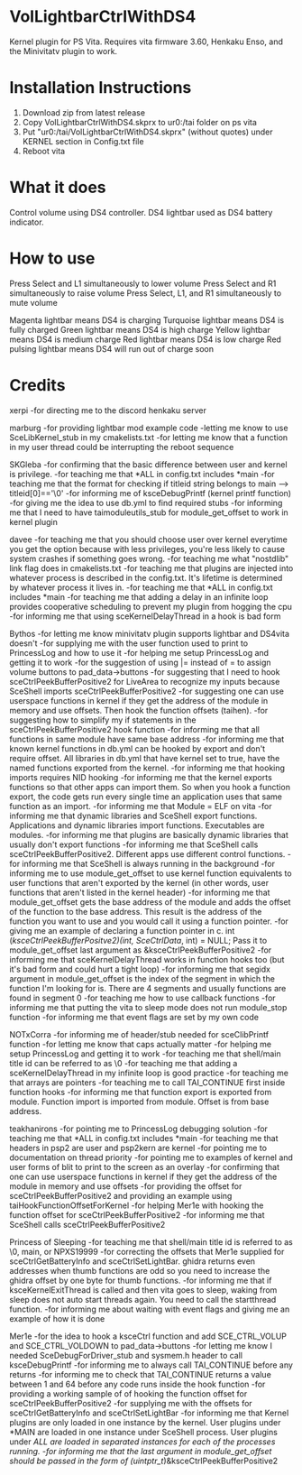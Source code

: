 # VolLightbarCtrlWithDS4
Kernel plugin for PS Vita.  Requires vita firmware 3.60, Henkaku Enso, and the Minivitatv plugin to work.

# Installation Instructions
1) Download zip from latest release
2) Copy VolLightbarCtrlWithDS4.skprx to ur0:/tai folder on ps vita
3) Put "ur0:/tai/VolLightbarCtrlWithDS4.skprx" (without quotes) under KERNEL section in Config.txt file
4) Reboot vita

# What it does
Control volume using DS4 controller.  DS4 lightbar used as DS4 battery indicator.

# How to use
Press Select and L1 simultaneously to lower volume
Press Select and R1 simultaneously to raise volume
Press Select, L1, and R1 simultaneously to mute volume

Magenta lightbar means DS4 is charging
Turquoise lightbar means DS4 is fully charged
Green lightbar means DS4 is high charge
Yellow lightbar means DS4 is medium charge
Red lightbar means DS4 is low charge
Red pulsing lightbar means DS4 will run out of charge soon

# Credits
xerpi
-for directing me to the discord henkaku server

marburg
-for providing lightbar mod example code
-letting me know to use SceLibKernel_stub in my cmakelists.txt
-for letting me know that a function in my user thread could be interrupting the reboot sequence

SKGleba
-for confirming that the basic difference between user and kernel is privilege.
-for teaching me that *ALL in config.txt includes *main
-for teaching me that the format for checking if titleid string belongs to main --> titleid[0]=='\0'
-for informing me of ksceDebugPrintf (kernel printf function)
-for giving me the idea to use db.yml to find required stubs
-for informing me that I need to have taimoduleutils_stub for module_get_offset to work in kernel plugin

davee
-for teaching me that you should choose user over kernel everytime you get the option because with less privileges, you're less likely to cause system crashes if something goes wrong.
-for teaching me what "nostdlib" link flag does in cmakelists.txt
-for teaching me that plugins are injected into whatever process is described in the config.txt.  It's lifetime is determined by whatever process it lives in.
-for teaching me that *ALL in config.txt includes *main
-for teaching me that adding a delay in an infinite loop provides cooperative scheduling to prevent my plugin from hogging the cpu
-for informing me that using sceKernelDelayThread in a hook is bad form

Bythos
-for letting me know minivitatv plugin supports lightbar and DS4vita doesn't
-for supplying me with the user function used to print to PrincessLog and how to use it
-for helping me setup PrincessLog and getting it to work
-for the suggestion of using |= instead of = to assign volume buttons to pad_data->buttons
-for suggesting that I need to hook sceCtrlPeekBufferPositive2 for LiveArea to recognize my inputs because SceShell imports sceCtrlPeekBufferPositive2
-for suggesting one can use userspace functions in kernel if they get the address of the module in memory and use offsets.  Then hook the function offsets (taihen).
-for suggesting how to simplify my if statements in the sceCtrlPeekBufferPositive2 hook function
-for informing me that all functions in same module have same base address
-for informing me that known kernel functions in db.yml can be hooked by export and don't require offset.  All libraries in db.yml that have kernel set to true, have the named functions exported from the kernel.
-for informing me that hooking imports requires NID hooking
-for informing me that the kernel exports functions so that other apps can import them.  So when you hook a function export, the code gets run every single time an application uses that same function as an import.
-for informing me that Module = ELF on vita
-for informing me that dynamic libraries and SceShell export functions.  Applications and dynamic libraries import functions.  Executables are modules.
-for informing me that plugins are basically dynamic libraries that usually don't export functions
-for informing me that SceShell calls sceCtrlPeekBufferPositive2.  Different apps use different control functions.
-for informing me that SceShell is always running in the background
-for informing me to use module_get_offset to use kernel function equivalents to user functions that aren't exported by the kernel (in other words, user functions that aren't listed in the kernel header)
-for informing me that module_get_offset gets the base address of the module and adds the offset of the function to the base address.  This result is the address of the function you want to use and you would call it using a function pointer.
-for giving me an example of declaring a function pointer in c. int (*ksceCtrlPeekBufferPositve2)(int, SceCtrlData*, int) = NULL; Pass it to module_get_offset last argument as &ksceCtrlPeekBufferPositive2
-for informing me that sceKernelDelayThread works in function hooks too (but it's bad form and could hurt a tight loop)
-for informing me that segidx argument in module_get_offset is the index of the segment in which the function I'm looking for is.  There are 4 segments and usually functions are found in segment 0
-for teaching me how to use callback functions
-for informing me that putting the vita to sleep mode does not run module_stop function
-for informing me that event flags are set by my own code

NOTxCorra
-for informing me of header/stub needed for sceClibPrintf function
-for letting me know that caps actually matter
-for helping me setup PrincessLog and getting it to work
-for teaching me that shell/main title id can be referred to as \0
-for teaching me that adding a sceKernelDelayThread in my infinite loop is good practice
-for teaching me that arrays are pointers
-for teaching me to call TAI_CONTINUE first inside function hooks
-for informing me that function export is exported from module.  Function import is imported from module.  Offset is from base address.

teakhanirons
-for pointing me to PrincessLog debugging solution
-for teaching me that *ALL in config.txt includes *main
-for teaching me that headers in psp2 are user and psp2kern are kernel
-for pointing me to documentation on thread priority
-for pointing me to examples of kernel and user forms of blit to print to the screen as an overlay
-for confirming that one can use userspace functions in kernel if they get the address of the module in memory and use offsets
-for providing the offset for sceCtrlPeekBufferPositive2 and providing an example using taiHookFunctionOffsetForKernel
-for helping Mer1e with hooking the function offset for sceCtrlPeekBufferPositive2
-for informing me that SceShell calls sceCtrlPeekBufferPositive2

Princess of Sleeping
-for teaching me that shell/main title id is referred to as \0, main, or NPXS19999
-for correcting the offsets that Mer1e supplied for sceCtrlGetBatteryInfo and sceCtrlSetLightBar.  ghidra returns even addresses when thumb functions are odd so you need to increase the ghidra offset by one byte for thumb functions.
-for informing me that if ksceKernelExitThread is called and then vita goes to sleep, waking from sleep does not auto start threads again.  You need to call the startthread function.
-for informing me about waiting with event flags and giving me an example of how it is done

Mer1e
-for the idea to hook a ksceCtrl function and add SCE_CTRL_VOLUP and SCE_CTRL_VOLDOWN to pad_data->buttons
-for letting me know I needed SceDebugForDriver_stub and sysmem.h header to call ksceDebugPrintf
-for informing me to always call TAI_CONTINUE before any returns
-for informing me to check that TAI_CONTINUE returns a value between 1 and 64 before any code runs inside the hook function
-for providing a working sample of of hooking the function offset for sceCtrlPeekBufferPositive2
-for supplying me with the offsets for sceCtrlGetBatteryInfo and sceCtrlSetLightBar
-for informing me that Kernel plugins are only loaded in one instance by the kernel.  User plugins under *MAIN are loaded in one instance under SceShell process.  User plugins under *ALL are loaded in separated instances for each of the processes running.
-for informing me that the last argument in module_get_offset should be passed in the form of (uintptr_t*)&ksceCtrlPeekBufferPositive2
